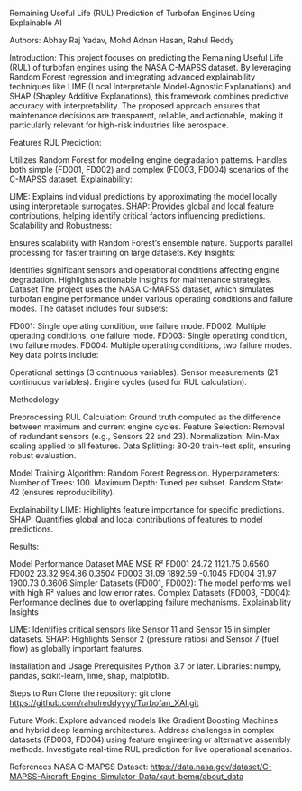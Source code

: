 Remaining Useful Life (RUL) Prediction of Turbofan Engines Using Explainable AI

Authors: Abhay Raj Yadav, Mohd Adnan Hasan, Rahul Reddy

Introduction: This project focuses on predicting the Remaining Useful Life (RUL) of turbofan engines using the NASA C-MAPSS dataset. By leveraging Random Forest regression and integrating advanced explainability techniques like LIME (Local Interpretable Model-Agnostic Explanations) and SHAP (Shapley Additive Explanations), this framework combines predictive accuracy with interpretability. The proposed approach ensures that maintenance decisions are transparent, reliable, and actionable, making it particularly relevant for high-risk industries like aerospace.

Features RUL Prediction:

Utilizes Random Forest for modeling engine degradation patterns. Handles both simple (FD001, FD002) and complex (FD003, FD004) scenarios of the C-MAPSS dataset. Explainability:

LIME: Explains individual predictions by approximating the model locally using interpretable surrogates. SHAP: Provides global and local feature contributions, helping identify critical factors influencing predictions. Scalability and Robustness:

Ensures scalability with Random Forest’s ensemble nature. Supports parallel processing for faster training on large datasets. Key Insights:

Identifies significant sensors and operational conditions affecting engine degradation. Highlights actionable insights for maintenance strategies. Dataset The project uses the NASA C-MAPSS dataset, which simulates turbofan engine performance under various operating conditions and failure modes. The dataset includes four subsets:

FD001: Single operating condition, one failure mode. FD002: Multiple operating conditions, one failure mode. FD003: Single operating condition, two failure modes. FD004: Multiple operating conditions, two failure modes. Key data points include:

Operational settings (3 continuous variables). Sensor measurements (21 continuous variables). Engine cycles (used for RUL calculation).

Methodology

Preprocessing RUL Calculation: Ground truth computed as the difference between maximum and current engine cycles. Feature Selection: Removal of redundant sensors (e.g., Sensors 22 and 23). Normalization: Min-Max scaling applied to all features. Data Splitting: 80-20 train-test split, ensuring robust evaluation.

Model Training Algorithm: Random Forest Regression. Hyperparameters: Number of Trees: 100. Maximum Depth: Tuned per subset. Random State: 42 (ensures reproducibility).

Explainability LIME: Highlights feature importance for specific predictions. SHAP: Quantifies global and local contributions of features to model predictions.

Results:

Model Performance Dataset MAE MSE R² FD001 24.72 1121.75 0.6560 FD002 23.32 994.86 0.3504 FD003 31.09 1892.59 -0.1045 FD004 31.97 1900.73 0.3606 Simpler Datasets (FD001, FD002): The model performs well with high R² values and low error rates. Complex Datasets (FD003, FD004): Performance declines due to overlapping failure mechanisms. Explainability Insights

LIME: Identifies critical sensors like Sensor 11 and Sensor 15 in simpler datasets. SHAP: Highlights Sensor 2 (pressure ratios) and Sensor 7 (fuel flow) as globally important features.

Installation and Usage Prerequisites Python 3.7 or later. Libraries: numpy, pandas, scikit-learn, lime, shap, matplotlib.

Steps to Run Clone the repository: git clone https://github.com/rahulreddyyyy/Turbofan_XAI.git

Future Work: Explore advanced models like Gradient Boosting Machines and hybrid deep learning architectures. Address challenges in complex datasets (FD003, FD004) using feature engineering or alternative assembly methods. Investigate real-time RUL prediction for live operational scenarios.

References NASA C-MAPSS Dataset: https://data.nasa.gov/dataset/C-MAPSS-Aircraft-Engine-Simulator-Data/xaut-bemq/about_data
